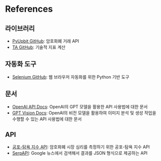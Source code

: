 # References

## 라이브러리
- [PyUpbit GitHub](https://github.com/sharebook-kr/pyupbit): 암호화폐 거래 API
- [TA GitHub](https://github.com/bukosabino/ta): 기술적 지표 계산

## 자동화 도구
- [Selenium GitHub](https://github.com/SeleniumHQ/selenium): 웹 브라우저 자동화를 위한 Python 기반 도구

## 문서
- [OpenAI API Docs](https://platform.openai.com/docs/): OpenAI의 GPT 모델을 활용한 API 사용법에 대한 문서
- [GPT Vision Docs](https://platform.openai.com/docs/guides/vision): OpenAI의 비전 모델을 활용하여 이미지 분석 및 생성 작업을 수행할 수 있는 API 사용법에 대한 문서

## API
- [공포-탐욕 지수 API](https://alternative.me/crypto/fear-and-greed-index/): 암호화폐 시장 심리를 측정하기 위한 공포-탐욕 지수 API
- [SerpAPI](https://serpapi.com/): Google 뉴스에서 검색해서 결과를 JSON 형식으로 제공하는 API